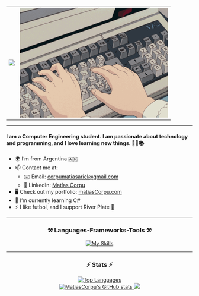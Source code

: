 <!-- <h1 align="center">
    <img src="https://readme-typing-svg.herokuapp.com/?font=Roboto&size=30&center=true&vCenter=true&width=500&color=2B88FF&height=70&duration=1350&lines=Hello+there!+👋;+I'm+Matías!;" />
</h1>

<div align ="center">
    <img src ="typing.gif" style="width:350px;">
</div> -->

<table>
  <tr>
    <td>
      <img src="https://readme-typing-svg.herokuapp.com/?font=Roboto&size=40&center=true&vCenter=true&width=500&color=2B88FF&height=70&duration=1370&lines=Hello+there!+👋;+I'm+Matías!" />
    </td>
    <td>
      <img src="typing.gif" style="width:400px;">
    </td>
  </tr>
</table>

<hr/>

<h4>
I am a <b>Computer Engineering student</b>. I am passionate about technology and programming, and I love learning new things. 🧑‍🎓📚
</h4>

* 🌍  I’m from Argentina 🇦🇷
* 📫  Contact me at:
    * ✉️  Email: <a href="mailto:corpumatiasariel@gmail.com" target="_blank">corpumatiasariel@gmail.com</a>
    * 📱  LinkedIn: <a href="https://www.linkedin.com/in/matías-corpu-490021304/" target="_blank">Matías Corpu</a>
* 🖥️  Check out my portfolio: <a href="http://matiascorpu.com" target="_blank">matiasCorpu.com</a>
* 🧠  I’m currently learning C#
* ⚡  I like futbol, and I support River Plate 🐔


<hr/>

<h3 align="center">⚒️ Languages-Frameworks-Tools ⚒️</h2>


<div align="center">

[![My Skills](https://skillicons.dev/icons?i=c,cs,py,js,html,css,react,tailwind,git,github,vscode,tsql)](https://skillicons.dev)

<!-- falta el icono de Microsoft SQL Server -->
</div>

<hr/>

<div align = "center">

<h3>⚡ Stats ⚡</h2>

<a href="https://github.com/MatiasCorpu">
    <img src="https://github-readme-stats.vercel.app/api/top-langs/?username=MatiasCorpu&langs_count=10&layout=compact&title_color=10b981&size_weight=0.5&count_weight=0.5&text_color=ffffff&icon_color=14b8a6&bg_color=000000&hide_border=true&locale=en&custom_title=Top%20%Languages" alt="Top Languages" width=325 />
</a> <br>

<a href="http://www.github.com/MatiasCorpu">
    <img src="https://github-readme-stats.vercel.app/api?username=MatiasCorpu&show_icons=true&hide=&count_private=true&title_color=10b981&text_color=ffffff&icon_color=14b8a6&bg_color=000000&hide_border=true" alt="MatiasCorpu's GitHub stats" width=390/>
</a>
<a href="http://www.github.com/MatiasCorpu">
    <img src="https://github-readme-streak-stats.herokuapp.com/?user=MatiasCorpu&stroke=ffffff&background=000000&ring=10b981&fire=10b981&currStreakNum=ffffff&currStreakLabel=10b981&sideNums=ffffff&sideLabels=ffffff&dates=ffffff&hide_border=true" width=413/>
</a>

</div>